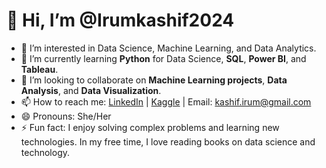 # 👋 Hi, I’m @Irumkashif2024

- 👀 I’m interested in Data Science, Machine Learning, and Data Analytics.
- 🌱 I’m currently learning **Python** for Data Science, **SQL**, **Power BI**, and **Tableau**.
- 💞️ I’m looking to collaborate on **Machine Learning projects**, **Data Analysis**, and **Data Visualization**.
- 📫 How to reach me: [LinkedIn](https://www.linkedin.com/in/irumkashif) | [Kaggle](https://www.kaggle.com/irumkashif) | Email: [kashif.irum@gmail.com](mailto:kashif.irum@gmail.com)
- 😄 Pronouns: She/Her
- ⚡ Fun fact: I enjoy solving complex problems and learning new technologies. In my free time, I love reading books on data science and technology.

<!---
Irumkashif2024/Irumkashif2024 is a ✨ special ✨ repository because its `README.md` (this file) appears on your GitHub profile.
You can click the Preview link to take a look at your changes.
--->
